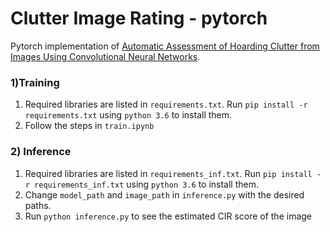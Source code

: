 # Clutter Image Rating - pytorch

Pytorch implementation of [Automatic Assessment of Hoarding Clutter from Images Using Convolutional Neural Networks](https://ieeexplore.ieee.org/abstract/document/8470375). 

### 1)Training

1. Required libraries are listed in ```requirements.txt```. Run ```pip install -r requirements.txt``` using ```python 3.6``` to install them. 
2. Follow the steps in ```train.ipynb```

### 2) Inference

1. Required libraries are listed in ```requirements_inf.txt```. Run ```pip install -r requirements_inf.txt``` using ```python 3.6``` to install them. 
2. Change ```model_path``` and ```image_path``` in ```inference.py``` with the desired paths.
3. Run ```python inference.py``` to see the estimated CIR score of the image



